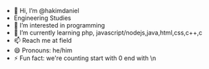 - 👋 Hi, I’m @hakimdaniel
- Engineering Studies
- 👀 I’m interested in programming
- 🌱 I’m currently learning php, javascript/nodejs,java,html,css,c++,c
- 📫 Reach me at field
- 😄 Pronouns: he/him
- ⚡ Fun fact: we're counting start with 0 end with \n

